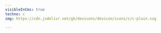 ```yaml
---
visibleInCms: true
techno: c
img: https://cdn.jsdelivr.net/gh/devicons/devicon/icons/c/c-plain.svg

---
```


